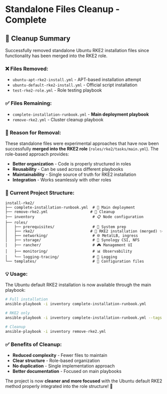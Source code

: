 # Standalone Files Cleanup - Complete

## 🧹 **Cleanup Summary**

Successfully removed standalone Ubuntu RKE2 installation files since functionality has been merged into the RKE2 role.

### ❌ **Files Removed:**
- `ubuntu-apt-rke2-install.yml` - APT-based installation attempt
- `ubuntu-default-rke2-install.yml` - Official script installation
- `test-rke2-role.yml` - Role testing playbook

### ✅ **Files Remaining:**
- `complete-installation-runbook.yml` - **Main deployment playbook**
- `remove-rke2.yml` - Cluster cleanup playbook

### 🎯 **Reason for Removal:**
These standalone files were experimental approaches that have now been successfully **merged into the RKE2 role** (`roles/rke2/tasks/main.yml`). The role-based approach provides:

- **Better organization** - Code is properly structured in roles
- **Reusability** - Can be used across different playbooks
- **Maintainability** - Single source of truth for RKE2 installation
- **Integration** - Works seamlessly with other roles

### 🚀 **Current Project Structure:**
```
install-rke2/
├── complete-installation-runbook.yml  # 🎯 Main deployment
├── remove-rke2.yml                   # 🧹 Cleanup
├── inventory                          # 📋 Node configuration
├── roles/
│   ├── prerequisites/                 # 🔧 System prep
│   ├── rke2/                         # 🎯 RKE2 installation (merged) ✨
│   ├── networking/                    # 🌐 MetalLB, ingress
│   ├── storage/                       # 💾 Synology CSI, NFS
│   ├── rancher/                       # 🎮 Management UI
│   ├── monitoring/                    # 📊 Observability
│   └── logging-tracing/               # 📝 Logging
└── templates/                         # 📄 Configuration files
```

### 💡 **Usage:**
The Ubuntu default RKE2 installation is now available through the main playbook:

```bash
# Full installation
ansible-playbook -i inventory complete-installation-runbook.yml

# RKE2 only
ansible-playbook -i inventory complete-installation-runbook.yml --tags rke2

# Cleanup
ansible-playbook -i inventory remove-rke2.yml
```

### ✅ **Benefits of Cleanup:**
- **Reduced complexity** - Fewer files to maintain
- **Clear structure** - Role-based organization
- **No duplication** - Single implementation approach
- **Better documentation** - Focused on main playbooks

The project is now **cleaner and more focused** with the Ubuntu default RKE2 method properly integrated into the role structure! 🎉
